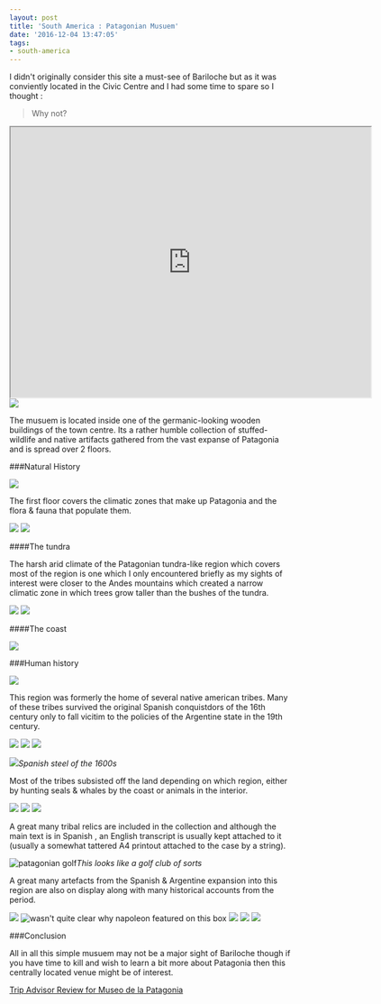 ```yaml
---
layout: post
title: 'South America : Patagonian Musuem'
date: '2016-12-04 13:47:05'
tags:
- south-america
---
```


I didn't originally consider this site a must-see of Bariloche but as it was conviently located in the Civic Centre and I had some time to spare so I thought :

> Why not?

<iframe src="https://www.google.com/maps/d/embed?mid=1oXYE3vL2yg6d7rgbyuWSQboaFYE" width="640" height="480"></iframe>

<img src="https://lh3.googleusercontent.com/OkjY6knIErvZU6Gv53dLQfPUlbfTM-fJgbngoPdLshjdCEpNbk7ZRBXrt0uLzarvozBz0gsJ7v_JkTeVzPCOPULT4Oif3jpx4-HnZP_OTdP9BQKbH04eomKHqtuDL3vt5qz8mPDdkjBYUAbx0p3my-hk8Zd8UKfoPbDd1L-M7nSOowgzE_A-Llub7Gfrrtg7unztWiCkRGjuPXc7Rw8votO3W6GXbRan30704NDbFscwj3kDp0DaLvbP3KQg4za74uk-yPueAxnKGWriw2ueKBMCALK3WkUKxmL7625Smyg4oIn55vIkSe-pt9mngTnpFOgaV5p0m_tyKADFT_89n8xDXIWlaijPIQZvFk0-UefOWDzEn5BkSryqDuCEPtKiHLhGEBjn7s5gQT8PMnSMYYZ9O66-L7kJSgVCZC8KP183Ou0UBcNPo5tX0tPO6W0q419rmI3soqpAh_eNiqgha_lXLptakQeqVGIZvkx-IaHKuE0yiqwQr-3K5SBoLwquhcV2OcYJQ9YM5pZm0ip7neJO8E3n6TfxH1dBJO50bgfY6OxAn7wPzzziBarEF_Tj-3B7mQCT2I9StQMWSnW8X2eSxabQNYYId1u5E2zJiRFXkjHpjVCRkhcjmueU1eWmuAKgwo8bkHfWfqOXiwIkWzYaHhPactDYgUA=w1068-h604-no"/>

The musuem is located inside one of the germanic-looking wooden buildings of the town centre. Its a rather humble collection of stuffed-wildlife and native artifacts gathered from the vast expanse of Patagonia and is spread over 2 floors.

###Natural History

<img src="https://lh3.googleusercontent.com/uOCqZ_T83w9AQUzjX0-Dd_68Gli3Ia3spDT5pt_qUIkaZEzNkVpMvyPMiKSYxUad-msdI5pB29UwIkl6MOpkIlCUypouO8j3U7zCoCf3K5O_lWq7G_MeesIYkVmeq3im7fqZazOSa3wf6glziUL-7Q-clv9QT2VRRp0b-4tfO0QTB3exS9eAp8gIC5mugAJrKVLdPlZlAxE6wjasqCb6UrVpLYSZeZ9LHbCkoeuLOCVBzo1KhI6-hEsdQroYQIW5rqJC6v0IKkB_CDxL5DgUL4hnTrntZjpMeUUxg2cWjYIsJHYTQ-wz-SXIKJUl9zW868EyxoEr8kPvdexfEUn61XEKzRkbyibiIIoR-T17he5kjYTn_aHZyFtQ-Jh_fIl16jJEG3VE5VmtwLc6McYKpI27nwf_yEayQTT5fsLw9RAJXY47VoYvn9chHLSCZZ5XK-gn8bIYPpgXkj40CKYmdLH-xxIAlFrS7Pa2dHeL5YjR5oJq3196ab4v7m6ADDVjNaaSs-WA4lQzpVxMroUkWVu21AJJw7XqBViI8_WTotKGxKt-I1VsuFEAFfU-3TzNCvrnBnFklX5xJ7P2yKfGOxylwD7ipsfY72YcDSA7G4ahz1gaj9saUPjI-1-RnHphDQYzc_NbDdm9V3582q82MTOhZVpIOsIVYqo=w1068-h712-no"/>

The first floor covers the climatic zones that make up Patagonia and the flora & fauna that populate them. 

<img src="https://lh3.googleusercontent.com/ME0XE8dIGBegZXITiOiZQErCJbDqgsBoCrLrND2VDAHFQ6uarZlK-l2bwKz4mPX_DWqdM2FQ3xl8c42NxZvpuzae3f5kHrxueWitxd4pDgTUnf8zvOZU8AlEiV8k86rgEn7ZtJhB0P7_ndpNGfDSs-OixPtmU-J5TIdg-IxGlySFt4d_j13O6T5Rgy-VLUq-lfp4dzRyacRFBtYH7XpfPEk25VahpUFOsiJfGGBEZZNhMy1TAVB_7FH9-lZGEiq67gKevkNuAAXeSP0nELRlwD0Z0x10CyJJzIv6Xv3yYybVZSTsRlMYLK5ZIkgaUqLtYuUzZ8mKOgI_iRZ2_0Yh6Ri5Vd729abEL-jetuw49--s6cS2XtFsBiEp9Ka8Zk3n3FtP06IsQ9vPJkE45PZPB84SwC7GZW5tfv39vkrYnfTSneMS9D-SyXExvfS1_PIIhSwl_JEw84XBr3dXsnBoFWY1xHoQT4zJjpaJcs6CZlSvxVC8eApTFnbKlDKR2_uYNdWl7hT8kbLLomTWzotnDuKr8TRW2VET4-N4GsE7FuN9OHEH9NasJ04OuGi8ejHQfdcztlkZZmV8yWDJMOO7fOBx-l9DrB4y2Ejum10t--vv0N4kEPhcTwxvZr75-Et8u85G58fzyCubA6PfeYnY1MNa-gfvHpVQCDI=w1463-h974-no"/>

<img src="https://lh3.googleusercontent.com/yl9sUzmmgVzbjq9z2zCrejY2MgauSDpGoSe0CbOlUt3REuycKRXB1sORjW4rDSBHa27XZyjBF_wJhQs78sI3W3yVeLjFSE_1nRxrAVtUNCdoCyz8RDPbeZ0Glgm1Z9gnBHizSVjUqt0tEzgfsdBquGt5LVdcB0szOsf52lDBw9MsqozqVNYMONPgYsDgVruw0v2ScG8GcTVQdsos8Td5Wo8wCKVMMMMlK6oYylr_gOJpRbDs9m8Q6RFY6eT4W19leKucMpcaQ_RAPyVz0R4zjEaRoQ5E536ucGPB9HEqlKN8ET_liP_2JmdxzzOBbNot1BRPwopoje73xnReQ18b3QkeMcBEGdcMMPq2HqQUBFozjInzLC7YQgANt0MSEj5b-2ZIc9gx6cooeTFKY0Y3HfcFH2TcHWNnfpp3K0bQf5bF6gzt3FUzv6uYJQI6ZVtWhDOiDqAUjieaZf0wPFWz2aWyFdgGXtMfX2cLNqwfS2jlki2cpj_oRnExGf9SkYxaAso9tzn-BFzRII4M_ISnBy9jPNG5PX6MeGSfz_xKcoRY2DBjAmBTkIyKAXk1B7cWwsXuG6ZMXt8sq3I7oi23FubYfpO3ij2oNcpSg2GwCbKeVv28Va1bOKWwn1cj4NCCc6Yi48HO6VmM5EZTpmV1bFvywK37-JjQzIs=w1068-h712-no"/>

####The tundra

The harsh arid climate of the Patagonian tundra-like region which covers most of the region is one which I only encountered briefly as my sights of interest were closer to the Andes mountains which created a narrow climatic zone in which trees grow taller than the bushes of the tundra.

<img src="https://lh3.googleusercontent.com/qaa1pbN3Z07R6h_gjL3jM8yXLDS7Mm6sgP_7pN1IdAZ3B5iGjw4NzkaGSNyF19jxTjQAJT47VD_EG6jdFlPKYssFOSSKwo-gcC1ibdixN4pwPmAMUAFM8mhaK2SmgyA429mLRXad8KmRyrqLWghvYG0f_8k4SRI5PCU13Bjbm7lIZAVcPGgAkDliGRXDV4uRQCNOuiNX0tQbufFcMz_JZPjmRNC6UBINofr9HICuL4joRYtiyYAa09wCBCr7s1cTZ2Oq61v3bEfOdvHS7oVOz9-wgVQd-lojq5x7V2AjX0eoqdwQmGkOvhJIVShNdR9abfey7xNyXFPJenkxY2gj7LWvSZog1hj5JZiFonWpIk7fwM2H-ndPmpmwMDStjD0sVNDyRIYRgsNQwa6nU1iqvNVU1gOLJ3NnjjcrJ16kdF0OoAxjao43VO8ouPi2XA2rkr0ShOV-ck_pNCj6DvJGgw1Kyklq2V-QNbE9dri21Mj8f11piPVmCBJI8iFayEW_-t0wQrfD37ivpiL2CEDig-m86y6RtiagMWs2Q8Jh74pR2vs77EGQxctIFUVSpCtXs8hnQ2sL_iZAFDpk3JSbE0ycA3it6GT_wuBW19yQSAXgq82A9dY7Z5227miLmCsmVs5YWznRqtiSEnDJKBnY8G_B41mwqgKW3dU=w1463-h974-no"/>

<img src="https://lh3.googleusercontent.com/SuvDg00SpNzV5q3OZBH2ccriq_P9X3HqLdBriyUISdJ6B1jHUr260gpfXnKWA9eCJqiTED1hgFVaA1RZfPuxhrOamf_tIqWDlvDcHId0UzhxrqeWtWOqRPcSDtlVuNBbTCn6ivP8kuLELDhhRY_BjD7QMWDV5yUAg4BLbnwHb-Dztt_e7YGmhPQspjc9dMvxxHzncP2JhhqODf1pTd_XsQAeJ8U_ug2TV5AeowFBUxIaMfUNmeTV684FiMchZKExIfTyPzeh3Zq6tqHn4gfB45rGsfOAUMQTkBqTBa1SyPk8vKCQUPZLhD6ZQ_yGcBx9ya6wk-giopbOGzrgOoWFPOG-1IH-sQ4PwdzoXNuzgfafcuA-4A592t5FHaQJSZkBpA6MnTFoAzrejdn8ii-PKa4qt5rXpBSBMKjUVMRmprsPx082GGTA2wTWSSYkjxN0Cn8YKhHvqwJc60E9scwcDuaA693Ebb3SNQ51095N63EiTXuimemHjlMT5x0DGWpfXD7mRl9bn16bKJmuz9rbhSZ0LsG9z6sdf_HG1zTi_0vHWPDAnqpmM99vbaS3hy92f8Uaiq2O3iOvYzuCYs6hGbwBkyeKhdJI5b3H8b0C9EI8Fz--gKz9z1G__NZ02Sz2vdF0AQIR_I8VqzxRdfYFeViQDZR7EO_JOmo=w1463-h974-no"/>

####The coast

<img src="https://lh3.googleusercontent.com/lzxTrl2sw1SDneUWDGKvhoyIbFhEX-CxSZd1FQ9wZQ5FMqa4oC_T6U5j0PN68QmuUTnD9r8UqOJD-Lv0BnTphtdlugiJ0Oo0iPx1LHbxwz2gP1Mf4V-3rYJaCOYMXlAaN4VJ_9E0_EiS6Sj7YbuMj5Fq0umkoNOL448PXurjWvZRfTvMHOv7MvoJAHMfakOUNn9_8cyY2kYnIUOQxozlfMHOkFmLwhPAG2B_F0OW_n33NkdD_n7eV6I6l5wgyutw6lu09Rrpnfh3EckoGn09Grskz75UsmHUJzdeE1l6CxtLNug2-2cf8IWaHcSyc_TNuGOaSB7NbSGA8WyTVsn3tdRL5yledQdeq2-nSpnMKav_JFQZuFGosV1Pjl-B7ONktBKQWS8_LLtxrbRe6FeQ1kC1pkz3semncxld8xZbEV6RolccazraYe1WdEC3f6QZWFKkfdeynkfvRln6vMg4t2xGkCbbDLsJJ96z8vP7L35zjrR8V1Fe4Tz-2_R6VSP9UFcWeUSNgOvtF4lu7wD5TOb0IsoP9yFugkhln4T5qfy-Fzna5ihesxcdp7J9XR0V9tCDeRiK3yHaM2XgtuJOCPEqK_v7SUuMhshAFUyend2Wn1ITpHSrEdU1z8V65Ja3WFFo8sw6sgbN_94bzVKNNq0doMOzdmPS0r8=w1068-h712-no"/>

###Human history

<img src="https://lh3.googleusercontent.com/Og38FFiRxbyuiubcOONLLGmDmOsqVuk3Y832d6IlnNZ7zJ4DnE1RjD1Kkc254a-vpZIDnsc5jtrN5Mr2t4N-XLuBH-CxvUtwrsbZrA8TQrXD93l1ucUjYARQjBvOLyQxZRQZ_tzTpX78rgdN10x8xtidWZuEftUG7bMa8lxT5xASPNpXF5UbMzGOozHjZs32w_YF7poWjjIKV_EaPCHM5uPRXsMtAwHVfH5gOtiHAwbXDnsdAo7KzZ9n966DebA5rspSBrL_0CXcuvRIiR6WWZqs1fCWOvTqJNfgyotNPzv8ohIx0IIfpZ3Wu9VLa3niHUekn0D7YX1IWRiUVLahEpM6v__DzL_hVgI8c9bATwgsubbweRnEgT6RCCGzSsOEmMxtMpHsx16C0ydoeXzadl1xO8O4TDLyByp-zgBkxbELrkJ1EX1fgpsIhse0uIkVTbovTRXvI1URSgP4fowhc1RUCF1N9JY_gzSMyuY3XOvRMBNw0qgPAs4P5IwXYhLcVWjMPJ-6w5RlZcdJErzt5g9gxWshxRS3V9fyJ9I--m4vuJjR260sEs6Sm5hz50iYGqShKeubSxHvSgRojK0u9nm_KQHCxjG4bfvNriMZaJvpk762J4CjJXy1DSsqXLy_HYcU-WF--kIE6YqTDf4cBYua7Gi8zr5sU0M=w586-h390-no"/>

This region was formerly the home of several native american tribes. Many of these tribes survived the original Spanish conquistdors of the 16th century only to fall vicitim to the policies of the Argentine state in the 19th century.

<img src="https://lh3.googleusercontent.com/DXPbEtU4yoDpu9e6lqpuakQ1rjBv0U7ztBq9XF-pVi0Omr6ESnubDAFoZueRUQuVgz6nZpPTwghqt2OyKFhLy1pIpXjVsQgcGI-FN0DENRu4YqUzthXYtK_fx1nrp2mTHeVWoOP6BMjqXe4jlYOqLYRnmhAgRel-Dwegxj7o6MOKXNcWVoWNe_nHL7AKnRccvKCiyucXDKcl17DIJaAyg4JjEZxPRR3dVpYYDxMrBKL2lcDbPeJD3Sz64-IAEnGU0rLo60yk466YrW7o_TP98Kw_kjTuhoE-YNF7a4z4GXn_NHWltW3Exy41kqmnZ5p2ZdHz_OsHVI7F_akDj01JU7Gw-ndqYoVF7OlVZUSXT8q3X_0EiyIhGpx2lVQ_xL9M6pUcVFYpTcziu19Cn7nVKIiER8x_HhUmUvyrJs0FWyOBEjuSlEpVInOMtsaQ6yBoq7rfwZ9HE4YUP1XZNqozswY0kUnhue8BUDVz4q5a7__wtdcPzigKgrNmjb1fZxrbhAHf0D8PuCRR1-NKHcvv2_iIPn7miTVHDyPssBQGwLz3858kABuLh93yvSWRWxKjC_kVdC7te5DWZAwJuRCn3_VKPkS5L7TX1wllJCB-XD0gnTzy77YK2s3OR7X2e3Oo9AaBXMtrvZxrqSuvonBW9VBzGx3DfOTg5pA=w1463-h974-no"/>

<img src="https://lh3.googleusercontent.com/FJ7JI_7Ntt-DXbOBvQUCatQhdLt3PbxvyFtJdJdQOJ8JJg2jkVNCbwN0Ah6garFUd9ZnzUST0BvZJWWkEYYDL_y40mNfKsACIMz2vyySsL-dDvcV5r2EyHNq6nV2PXcTb4CiK_oP227_2iGYnpTY0ebn7SE33n8Zr8iyCbrAuCGpIE18BSp-cDPgScjTNwMPKxHlfhRNdmbWJlv2zNx2KQU_bekXA6-XQJgJBjLyFp7PodkzaK6xMGflcmc8rQ6KqqL1nMHg1NRbCs7m4oJ77VnMoDVoTiiapRfJ1eyU09VqChorsyP6nFqFc1sI_5DSg_kD-xOtr-pMWef_comGdsAXOXYAmXxJAz0bL5ThC-IZKGF59MG4vzSH6FlTgXdQqG-U7HcMTIlYmZ2eauBC2U8zLCk6jzW6LRrAOG2hA-M3uho0jNNxNUnVYklTVPHi6fdR_hGoNCqM9nJ4vjDHulpDodokJc43BTz1QbXaKYCAGcMb8obDvhzaLWhQUZPCC6ZuVkXrOI_6QlaRgSLW-QZgtm5HyfBQrWabZcKTvQR0SHWHUBXmemVdcdyaarG-EMPZ0-Q3VeOuu4wrqfbaBQDgCL5GZSAQxS9S1n2Ca-Od-OmGO1R2X0GN7GXL7aA7vF1caBDo-wf11Gdk4yK5ypGpR6V0od8WJCA=w649-h974-no"/>

<img src="https://lh3.googleusercontent.com/nogtQAShjOfus0beyTE3CVHJ_jUDxyNvsAPa3h4WWFOWF-AabfH73prVHWJH8QV-hK7qVSbLiqc9GkdAeDUzdfvcOV6hvXDa1FBxFHPaWE9oZ3eWDQbXEj9XMPFWbKgM5HuGvj4oNl7h05l8M0ZNGQVWvVd2znVNRreYKr0P-TV0gRcoAN8kGZkDV4S8UN_T_vnFHfBWyWAqrgjrfeAclNOjyVwRzIXN1ShDJlLszgpV_UOj24wnPL1BHEdnJ0JlkDY75PG0YDm4Q-sjkA2UCJTQE9gT2ZHjcgWcWhsI_7h9KU45vcJGnyxZqhcbNMcwJz10q74WaBd0WfjgN8eMewMpp7Zp_W-bg85zAsVk82qmswXiFYIbm6KNd2QUoJgdvlIUZLGdJEUgu05lcfPOETw4bcU6rF45JuYI7nf0sP1gLihSMSyVh0rKIcQFhJMPBQazglvYV5jP0fP3RY3bLEtvPXMEzSKnCgW2GnJj9_bWoLbvD-aMK0xlKPCM78aKJC1ftldbWfBSP859BB73VBuNSI7W67x4vtRCqn0jxbjotFeYS_5avwfk56nonTSCZsCdOaRDGceff-G45Mml5LZ41SShkUuckXw34EH2OO6zKw5NzOn0kzeKZiYsAVkm-6kgWypdBlKRLzq_d1B4NyfGM-nfry5cCD0=w1463-h974-no"/>


<img src="https://lh3.googleusercontent.com/zXjg0n6pfJ7xz_uRjtCYn3ZjBfCARX1qMgdxPyBoz0OaQfaYo6cdNdUZ-oH9hy3ZDcnuSlK4SCbT7Fo_tFRfrJ--oAExixWfrUfeNKfWVaP0O_PGaMuEZM9wF068IkOl_gva0Mo_SKl04z8elHC4ba2xZfYlW9neWobKTViYaG1BAucDIfEQhBX_4T-W7KN4YKOBqnZ4SvPPp8g5HxTCfrUo42nw-eDNhN2mUQT97J4hKkKPlAkg6jiXDNV06KvmO_zKlZmNpTfl13iCFRA5G_Y0Bd2Rzc2f2hoISd7q0ME3gSlrmDzdm1KyiANrsYfd01eNfAza4Jiqgwf3NHV69dVvqQTyhCOd3BUlOQcLJ81T6P09wjzNZUhu5EQ7haJyBhIk6d3Z4sSCFBzcsO2SjG1iIDHXF0kLim-9ckNY6doEnOm8PbaEcgSREoV9pwCu3YheRnicBRVYALee97HWFpBRt0Giq2kwVdvjDvOxvMj_kb9FEHEBmqFcoA1-EH80Y6wRPvQ6AiahF7GLyCOxPmUicQFsbKpOoZe17umzCYdQ6q_y5_auIQ8QvpgsLgo36oVowrWOJ_V25Y1SHB_IDkmoa3BWa3L0VLAyqpoY8YuDbg76LWxpmyTXSqpuLg8ZXaQpqmgLRVcsJzUmxvVDHmASq3UuaQDV0MI=w649-h974-no"/>*Spanish steel of the 1600s*

Most of the tribes subsisted off the land depending on which region, either by hunting seals & whales by the coast or animals in the interior.

<img src="https://lh3.googleusercontent.com/23K7w_ucGMpOTGyf15U4mmoC_1Qu3dN-3Okn8lb0ifqMqdYjWdPny_yavobpT8tbu5K0TLBlZC2ga9EnkPMt5Po6iQAtpkR1euhmRCj4OtfchkfgJu4sKbgYTY53G2ZufqDGfYas5wPt1OdW3Q5ODGTbu-08ttdU-a7HQ15CxAS_KQANf07LJpwg4MY5xIZPJ4ddALReKBjeUhRlT5F2OQfiqHKkGMjGWYdndmXxoatk7cW272NkVxlyeqQ9u1Nc_rTGrpMUkswDOnvRfbGHPmzm-S6ItnJJOFKEr1-K-0HU3-CLfnJewMwqt5hklv2O97R-ktzmOk1pEixXgKcVLADs4cazbijAmnw53WMTHbZJ2xwL4POHFXA226X3fZrnm1wwRnFpbfgZEdxC5ZhWi1BN0BFiTAQLqj7B5GG4QMCvoRuQnspwitcM0a7lBzKkpSpN5AF0obZ7cUJPwz1SS_KL_LAcl13dXSEuJdXuwCFNTtCajuYJuKykA0HvjJ2j8-L9r5FpbqnTaW8WdzFjtEvjYuqsJKTQiIMPs_Ehqz36JlLTfy2fGrTt0qWeHGooOThlNopP7KoTJN4LrXkfg99bcQzoWXQUDmsxq8C1ofFQs996YcDYg-bzf9ZrPj5fEN7BftkUF96lPAhYCRGbb-Fv4fXFqAyHuWc=w1068-h712-no"/>

<img src="https://lh3.googleusercontent.com/AC2FcHAoowebIkw5xUKNl-LkZvB-0UgS8PCExFW6R1FzQXoaaEvDWJr6EsMVKCpPfvty1amVgozVD-t6u4oqOprzFzhRXcZDGE0B4BiwDl9Xh_3Sa7yKmAKUlIfP6_McApic1TvfQl2xGos5eeRnnIltIphi8_GS4Y3HxpLeIcCsnVOJgx-2hStr2TH1UzM5dVVnI6y-9R5MKXT14ODPBZ7r347LY8qS8UE2qbwm3Et0m7QI2evKSs9ZvUxqG-U4ffiR0e7-Y_Pu0HTS47erAeEzddQksk6eCJVK3vVk9SUEsgzlCFAxuldpJz0yDHc6oz9ojpSUHo_KIBTqinboyO8CTmQbqvfVKspbu20oAXP5vWNN8ZooDBFcA7fdaC1K3cVTI7vBDSOI_d6xdVCtjBATXBm9lAY_eSByoyNBxRsFs-xmSbXmLeHfKpy26y6gaRiMWnkLBi5c0z0zHtbDOBUUJJLCIPBngurI66cZmj78Kq9GwJ7hFjpRYJnIznp9yiI2LW2vyKWnGUEy82j2nYFlrP-j1zHu7DdxwQhkIYEoJ0aNlaw0KEBnIHrUfw_eJWFfvnHQR6Z5IrD8Co-NVgz76f7ypcLedY4U4b_5-DlwUKCxiOfWSP381iJTSSFgH16ZBwhFccQJM8IY8ynU6IeS8rR8wkhl7kQ=w1463-h974-no"/>

<img src="https://lh3.googleusercontent.com/CBhvk04WzvKrIJwVoCNuoQ_fPWYWfcQyHCYvT0kup7hHvwDhlpVwOBQEfu_Fx-oCiisw0J3bJAH7o1Or_djijhibj95zqSe0l_PLyQGCuoYHNdnDu3OhFkBZ40HZW-Q7qgxBAOpYYJ74V9tiBzW5Ggndq7kBXv35yOp8OjvBJ72wJQxaGduEdAqdiuEXQ7qhDRSMR3SAkxQ9HGOHmDqbO7K5xb3lAWixndB3qtoBIKcvXePibCAS66-JI7U4tv264Ec1CuEBNZYr3tCIo4UOarRL9OFjb_gylmEgIF_rf_BEAM4vOFqBEGBTIg6lG5ZBOAuIw1vGoVYkpPYfp1O3WaKcU6xiqaHFyIRSqsEc5ZM_XHvyIRumRqYtscW5MCa1uQZ7fmORg6ezKDWPHJz3IDlBKGJroqVrLjnL15xu1l_67behbztBGgTccXRLI1xHVaNhe9CIPQy36rsMy3kSCzxuSvmQKcu9hKHXB0zpr1ccJeNNjvOED5xpu7xC0xVwuALRyyaEIPCH7NSIy1S2S7YDl3lZRz9AM8zXuZjnXnEgy4j_Af2-L26tc5xyBlNxZlgn--1kpsXzAIFEwIw0uTZGcu4usNzqEiwlUQWafyzcitP1XQ0JcvhMT9IXX5txj0VIkOvwu-eKhV6gsMhYnb2qlslRUGVjDSE=w649-h974-no"/>

A great many tribal relics are included in the collection and although the main text is in Spanish , an English transcript is usually kept attached to it (usually a somewhat tattered A4 printout attached to the case by a string).

<img src="https://lh3.googleusercontent.com/kdBs68kfdc1T4-qXjqEMcS8EPZ4BghBCy2VMrCGOiUKTF57-oHmzITqTvG6bk7FR6jVFJVT6N5GitBIZ59b_OxqJpzSqpc3I-hrE-WYfobomhrhb0lkzNrSjv23S3n_gM4zknOajmSA9Obnq3fO_ltTU0w_HFeyN_1b3SfS6jdHYOcdunxjPlLRh1J44WKKqCYOloNHbTyUX4GEpjXeixBWBZqrNXzRc8bifvcFHbsalP_vxtwMBohHUi6T7ekEGyO5ZoLppLtUOoAImxxxpP45nRF8e3vMuq0CJXxJbWEBqKJHru0zfr4Kzk2rLMTcp_RZYdWHjpnGMLfi0RiPP0klckABZn3D25b5zLeYDV7cncU5sBzLtcO56KqASkwgCzHZkuDmOEcl8s_jvoGGXIHqgt7A5lKf1w_496bSecCi0LBxPf83n-5V8JoLeBQLl3PIG79UObw1UOh3mm7M8R74uUp5jpPdAgNC3Io0qT4UpbNX6NARdkrPi5tYvphprLe9UIfXpk3YiodpB1GvnwCZ6ifS_WWoMMw-Mccb2t9aNNi6XC6atcLHmQ7b7lX1vgiQZNs9Yym5ore4DaJYIOgKq70b2duIHFFE-04FopGRP90kDrfiyGQYDkxjqqQT7rqK0gfUawppB5efRvDTOEi2Ou9X3YNnmGQg=w1463-h974-no" alt="patagonian golf"/>*This looks like a golf club of sorts*

A great many artefacts from the Spanish & Argentine expansion into this region are also on display along with many historical accounts from the period.


<img src="https://lh3.googleusercontent.com/kOykQu1nS2DAa3c7s9v2NClKIjz7iWF4hh6tDCfRRgl0Yb_YrproxotBe4y8SMRyu4zujHCcswLi_jVNVBWLuI4aB_JnKm5fOBo6W_d1MSnieDo3boxlYvZ8cCLP5roUDHV8FgmeX4nHOMEir4OZwv1mrQImqN7eZQvW6RtyJm60Q3_SSb1zfUw3d7I5C2a6WhFoBSAI53UFrYJMx2RGDvEkkcktz1kh0BgHHIVkA1x7j-W1iCcuG6E27qQrJrMVgE6aqNdrVn6ED_jJBPffinbsxkzljXm2SgNq8ely_wNnUisiPQN-dNq6oGT8jqW6FgBULvGb4-vOxDjZw5yVmHMrouGZYe9JA1ljmZxwWcWW_3ndknik_Nj1FMJGkb3HEMhmK2qzRMcQxAnQWYmq9SZVeSBhq93zPNugF0se2-tl5CkWUdNvaV4VJK-GWFDiCR5RycByv4wGEGlsjwNSYSg9OYVuKcr7XitLofeGLi8rpVNy7OgXQ6EkpyWr80D5ZAYtTNAUTevnOn_9w0JvQvYU3f02Mk-a-vJEdQc5zVYRr3VvOW-3mu5MTqYDr8_goSXMxFIw7VQqRE_c_Li6MjmdLRWNoYGBZuMKHdl76Cngq6Qpzgq26euh380FY_H8NBGIJDrAZjkxGSRpa-7cHFZm4WAZSuL0Au4=w1463-h974-no"/>

<img src="https://lh3.googleusercontent.com/K9oQh2eh0by9idWzpI0EU0Ua_8mYXSgl9bQ-e69hKCq-TYmzAfuY7O8CSILIepxkUExTgTwba1lSyIKQ-aQbS3BiOShJIUIrdTFzqYcKGfM3iZY99YUHOFH_MzyDCN5ZRYR6DuMVqgaOAYzUS-NbBlC1Cv6Su5p-loISe4OKr7hKRfKZwMuAdHlX6R7sXW7hntTeKuz3tuRu_0mXJCsSxPLQRlvmE5OK13VQTQ4S4gslWUyx-jnDDh3P--_YU1iZ7UWlBj9XdWxX1dKArATUF_bSelqnD6r8eXHhsIETVvj6wPv03jUTWMSDbO0zFkobWrPskCeLlJQkc7Mw8-VhjRd1LhBCyxZqPX1TjixK4cxQicnpilvmd9PBDjYUAOLy94F433NV7ZdO2FUASsraQYwlTk3nrMz-WBuWgBe0rHNNzv7Qgzw7FZVxyc_h9coZ7lX3xf2bwvIAjBFIArBpEWq_LeM861nQohTXnnESvrbRh-kxgt08Pl97AAngOUAoAB6aN_RyLDYVO8Q04NzTrKUYEELgOWpJfr-nkeiaHZcIPotSOdn8FFT4JB-xAYUXaV8x5pkC4dW6tiZHr050-Nuy8GHMHBhFZMWNUPf9BV9fwou3eql05QTnVWQVLsd96lNiy2Qi9YbLwQLTe7lwzu9rw4XRRoeErZ8=w1463-h974-no" alt="wasn't quite clear why napoleon featured on this box"/>

<img src="https://lh3.googleusercontent.com/G82BcOGod2f8N3wpHVFBxKAAxSu8Dc2_I2_itAje1Bv54AfhP0xtv8TWIwkGBmx45xgIU7bGZIdxH_rshscbK0vYt5eYcd-pCQQZf-ZxjdJjtEyc1IxFbKvQUg9Tr6x6_0UcUud5xK4oQd8On3t3qamrcMimxdjNO5BHPLQRo1Dfb8unt49zaxTY1eMG5GLtS76FR636dxU8lVNGgkJG273z37VRP-3oa1p9T1gBmiV5BjiRuPqAEO4-_A3Qs6JIq31SAhDlRrbZGp2-J3SbnritqVAKtArag8_h2rSi4xj2e-gxAkMWg_xKnRFR6I0ADA5rft87RzhP-CWxlHTSfsQWyYyz1_rehnjdA9xltDLd-1wkkuyKTIC5fpA2aitZIMkIt1U4b3txnOutIfEVQrYXCr3Izl7Yc1LrtGwx_jYqwHKLonnDtE8Z0cIVmxFf3xO8BkGGgeXKuQpyT4Y-Lysp57IXgW-NLenPNKF86CoBkjIRw5FtUT8eGfTR67OrqDPu9r090rbhRz0-_T5VRYUCDErGSbB2og5WffJ5CuXwjZU-C0MFDhdAe-kuRSDwQYeIsl73_05gkfebGnoY8DY0_PQr7CV2OkPjD8R1xu02PomYui3sBdoZ7MIMPimG2IMKr7GJuoyPAvCw-hn17l0-kDoUp7kqGiU=w1463-h974-no"/>

<img src="https://lh3.googleusercontent.com/7c1N9K81rtnb7zPlGSbSDj95Q4v8l0N2_uMXitwDSYHwKFH1-TkBbGXcDPoGftmZm4N0y4Edaj8PLaJ4tBplOjkHXFI5Z4hsyx-4DfC874JD7961AwsHwbBnOxBzuKFWzug1oJCnQTJSmC_cORLU3rou0tCv0UNwwOy43VHw8DJM0TXa2Pz-KfVM4V_QKMhQ0EQD92KR5ykHEtM2jxWbigtPHt8WuDuuPriU1W1IlLFwzT-nIxq64y9EsdtEj5iPweLom6pCxHornvOWgMoeAIX9cHx0A_w1Wr4jOMNLcjdryysrgTZuXEByLeYuYHU8yLLkuEr3r7R9NLIWm2BvDfXGYr-VE6Sz6XXlpCIgIi7bD-AwMmsgxSyaCun6A3WqQkVV_m_e7mLxPsSdgMxdvTMHjz9NONCk1w-7Abwzw1zF34eHyafTuqjwetYhgz3Fs78kXQw-oNo3fWhq09EXHM4lvG08jaE6T_GshCbyCONLLzHlrkzYWnaoO9dOrJ1OZarPMfAg4q1Uf09uZVUNjvFt4Xr8MaRz7JhZf26b9xX9NxJX7BawxaFmpEssarhZ9VDLeNUsyRCG9mODDfxwHbJBaDQp37g0DjRZZTGygRo8WwaoT8_L0PF9z53Nw_QlNwUT-97jtuqO1r9UyUq1UT1Ywnp31ulm8Nw=w1463-h974-no"/>

<img src="https://lh3.googleusercontent.com/M1TQlTIKXm_gg4Sg0Ggoy_6a-1KgCh6Mk5xVcJMfAb3M7HCibB31TtZkKlQsv4SfiBZyA2EGqj3qGx8UYSwnauFC-DeBkOXFRbEqIW-fT0_CPPyZq4OkOchy5dFKxfqZH676XxDautNAi-7J96pj6lO0IoTGcoVERXK8Rs0aS-PjWVemDiSkbDlHay3tUa9gAF7WMktvK1s_Z0hPQTA15_oWmikitaDT0xIR9YfrlbeXYxBu8nAi2tseFDdakeyN-fvyJDvjdTXE0KFliEwvyCz6SsjRpvAsNcjym4sPjWInsaI4-CtlHlIu2x7QtD9fqicBI31ckqPD1zG2FiH2ChdTBNQzCl5bLYxs_d1zZEGC4jkcgi8OOkHdTPPqditykpZMa3Po4vLKsvfFqSDe-jJQ2sg7bF36aEpnfdKjfiaUCaRnnYNB8anEVlk6y-TaQtI-9VpFngzkfPPCp50NhjQnzEZ71E3wR2RRHZVIZ6UFapnzsaCJD-jRR_bO6OuO6HFX_ycvcplssxengH6H151YiPw00N_v2Xl3_ZMVnOiNrtPi-7GBAtkBk6p5iCFDg4lQ1yGiPoGooXu7OI6UQged1HOxcRzbgwNXShVt3MbJexpoE0p1KSjaP0x55PkgSJbDQVoCZ672-Sq3eKi4KiqJPYqJ3WlO-ro=w649-h974-no"/>

###Conclusion

All in all this simple musuem may not be a major sight of Bariloche though if you have time to kill and wish to learn a bit more about Patagonia then this centrally located venue might be of interest.

[Trip Advisor Review for Museo de la Patagonia](https://www.tripadvisor.com.sg/Attraction_Review-g312848-d552836-Reviews-Museo_de_la_Patagonia-San_Carlos_de_Bariloche_Province_of_Rio_Negro_Patagonia.htmlhttps://www.tripadvisor.com.sg/Attraction_Review-g312848-d552836-Reviews-Museo_de_la_Patagonia-San_Carlos_de_Bariloche_Province_of_Rio_Negro_Patagonia.html)
